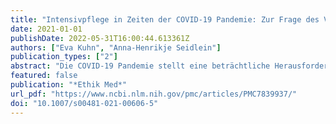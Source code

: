 ```yaml
---
title: "Intensivpflege in Zeiten der COVID-19 Pandemie: Zur Frage des Verhältnisses von Fürsorge und Selbstsorge"
date: 2021-01-01
publishDate: 2022-05-31T16:00:44.613361Z
authors: ["Eva Kuhn", "Anna-Henrikje Seidlein"]
publication_types: ["2"]
abstract: "Die COVID-19 Pandemie stellt eine beträchtliche Herausforderung für die Kapazität und Funktionalität der Intensivversorgung dar. Dies betrifft nicht nur Ressourcen, sondern vor allem auch die körperlichen und psychischen Grenzen von Pflegefachpersonen. Der Frage, wie sich Fürsorge und Selbstsorge von Pflegefachpersonen auf Intensivstationen im Rahmen der COVID-19 Pandemie zueinander verhalten, wurde bislang im öffentlichen und wissenschaftlichen Diskurs keine Aufmerksamkeit geschenkt. Der vorliegende Beitrag reflektiert dieses Verhältnis mit Hilfe des Ethikkodex des International Council of Nurses, unter besonderer Berücksichtigung der Prinzipienethik und der Care-Ethik nach Joan Tronto und zeigt einen Korridor ethisch vertretbarer Pflege auf., Die Arbeit leistet damit einen wichtigen Beitrag zu einer differenzierten ethischen Betrachtung der Rechte und Verantwortlichkeiten von Pflegefachpersonen als moralischen Akteuren innerhalb des Pandemiegeschehens in Deutschland. Damit schafft er eine erste Voraussetzung für einen breiten gesellschaftlichen und politischen Diskurs, der über die Pandemie hinaus dringend notwendig ist, um die Situation der Pflegefachpersonen und der Gepflegten nachhaltig zu verbessern."
featured: false
publication: "*Ethik Med*"
url_pdf: "https://www.ncbi.nlm.nih.gov/pmc/articles/PMC7839937/"
doi: "10.1007/s00481-021-00606-5"
---
```



